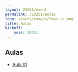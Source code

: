 ```yaml
---
layout: 20251/event
permalink: /20251/aulas
logo: assets/images/logo-ic.png
title: Aulas
kickoff:
    year: 20251
---
```


## Aulas

* [Aula 01](../_slides/aula01.markdown)


